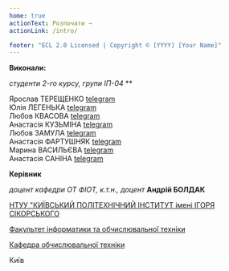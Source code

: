 ```yaml
---
home: true
actionText: Розпочати →
actionLink: /intro/

footer: "ECL 2.0 Licensed | Copyright © [YYYY] [Your Name]"
---
```



**Виконали:** 

*студенти 2-го курсу, групи ІП-04*<span padding-right:5em></span> **


Ярослав ТЕРЕЩЕНКО [telegram](https://t.me/yaroslav_els)
<br>
Юлія ЛЕГЕНЬКА [telegram](https://t.me/j_u_l_i_k_s)
<br>
Любов КВАСОВА [telegram](https://t.me/Liubochka_bubochka)
<br>
Анастасія КУЗЬМІНА [telegram](https://t.me/avaztazia)
<br>
Любов ЗАМУЛА [telegram](https://t.me/liubazamula)
<br>
Анастасія ФАРТУШНЯК [telegram](https://t.me/nastiiia_26)
<br>
Марина ВАСИЛЬЄВА [telegram](https://t.me/Sprigtrap)
<br>
Анастасія САНІНА [telegram](https://t.me/foggy_fog)


**Керівник**

*доцент кафедри ОТ ФІОТ, к.т.н., доцент*<span padding-right:5em></span> **Андрій БОЛДАК** 

[НТУУ "КИЇВСЬКИЙ ПОЛІТЕХНІЧНИЙ ІНСТИТУТ імені ІГОРЯ СІКОРСЬКОГО](https://kpi.ua/)

[Факультет інформатики та обчислювальної техніки](https://fiot.kpi.ua/)

[Кафедра обчислювальної техніки](https://comsys.kpi.ua/)

Київ
